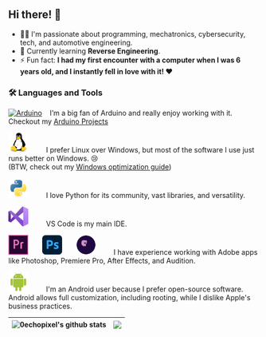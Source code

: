 ## Hi there! 👋  

- 👨‍🎓 I'm passionate about programming, mechatronics, cybersecurity, tech, and automotive engineering.  
- 🌱 Currently learning **Reverse Engineering**.  
- ⚡ Fun fact: **I had my first encounter with a computer when I was 6 years old, and I instantly fell in love with it! ❤️**  

### 🛠️ Languages and Tools  

<p align="left">  

<a href="https://www.arduino.cc/" target="_blank" rel="noreferrer"><img src="https://cdn.worldvectorlogo.com/logos/arduino-1.svg" alt="Arduino" width="40" height="40" style="outline: none; border: none;"/></a>&nbsp;&nbsp;&nbsp;
I’m a big fan of Arduino and really enjoy working with it.  <br>
Checkout my [Arduino Projects](https://github.com/0EchoPixel/Arduino-Projects)

<a href="https://www.linux.org/" target="_blank" rel="noreferrer"><img src="https://raw.githubusercontent.com/devicons/devicon/master/icons/linux/linux-original.svg" alt="Linux" width="40" height="40" style="margin-right: 20px;"/></a>&nbsp;&nbsp;&nbsp;
I prefer Linux over Windows, but most of the software I use just runs better on Windows. 😢 <br> (BTW, check out my [Windows optimization guide](https://github.com/0EchoPixel/WindowsOptimizationGuide))

<a href="https://www.python.org" target="_blank" rel="noreferrer"><img src="https://raw.githubusercontent.com/devicons/devicon/master/icons/python/python-original.svg" alt="Python" width="40" height="40" style="margin-right: 20px;"/></a>&nbsp;&nbsp;&nbsp;
I love Python for its community, vast libraries, and versatility. <br>  

<a href="https://visualstudio.microsoft.com/" target="_blank" rel="noreferrer"><img src="https://raw.githubusercontent.com/devicons/devicon/refs/heads/master/icons/visualstudio/visualstudio-original.svg" alt="Visual Studio" width="40" height="40" style="margin-right: 20px;"/></a>&nbsp;&nbsp;&nbsp;
VS Code is my main IDE. <br>

<a href="https://www.adobe.com/" target="_blank" rel="noreferrer"><img src="https://raw.githubusercontent.com/devicons/devicon/refs/heads/master/icons/premierepro/premierepro-original.svg" alt="Premiere Pro" width="40" height="40" style="margin-right: 20px;"/></a>&nbsp;
<a href="https://www.adobe.com/" target="_blank" rel="noreferrer"><img src="https://raw.githubusercontent.com/devicons/devicon/refs/heads/master/icons/photoshop/photoshop-original.svg" alt="Photoshop" width="40" height="40" style="margin-right: 20px;"/></a>&nbsp;
<a href="https://www.adobe.com/" target="_blank" rel="noreferrer"><img src="https://raw.githubusercontent.com/devicons/devicon/refs/heads/master/icons/aftereffects/aftereffects-original.svg" alt="After Effects" width="40" height="40" style="margin-right: 20px;"/></a>&nbsp;&nbsp;&nbsp; 
I have experience working with Adobe apps like Photoshop, Premiere Pro, After Effects, and Audition. <br>  

<a href="https://www.android.com/" target="_blank" rel="noreferrer"><img src="https://raw.githubusercontent.com/devicons/devicon/refs/heads/master/icons/android/android-plain.svg" alt="Android" width="40" height="40" style="margin-right: 20px;"/></a>&nbsp;&nbsp;&nbsp;
I'm an Android user because I prefer open-source software. Android allows full customization, including rooting, while I dislike Apple's business practices. <br>  

</p>

| <img align="center" src="https://github-readme-stats.vercel.app/api?username=0echopixel&show_icons=true&include_all_commits=true&theme=transparent&hide_border=true" alt="0echopixel's github stats" /></a> | <img align="center" src="https://github-readme-stats.vercel.app/api/top-langs/?username=0echopixel&layout=compact&theme=transparent&hide_border=true" /></a> |
| ------------- | ------------- |
